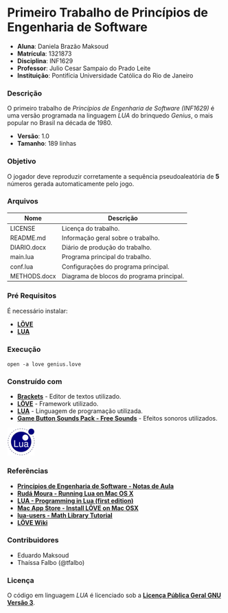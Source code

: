 # Primeiro Trabalho de Princípios de Engenharia de Software #
- **Aluna**: Daniela Brazão Maksoud
- **Matrícula**: 1321873
- **Disciplina**: INF1629
- **Professor**: Julio Cesar Sampaio do Prado Leite
- **Instituição**: Pontifícia Universidade Católica do Rio de Janeiro

### Descrição ###
O primeiro trabalho de *Princípios de Engenharia de Software (INF1629)* é uma versão programada na linguagem *LUA* do brinquedo *Genius*, o mais popular no Brasil na década de 1980.

- **Versão**: 1.0
- **Tamanho**: 189 linhas

### Objetivo ###
O jogador deve reproduzir corretamente a sequência pseudoaleatória de **5** números gerada automaticamente pelo jogo.

### Arquivos ###

Nome | Descrição
------------ | -------------
LICENSE | Licença do trabalho.
README.md | Informação geral sobre o trabalho.
DIARIO.docx | Diário de produção do trabalho.
main.lua | Programa principal do trabalho.
conf.lua | Configurações do programa principal.
METHODS.docx | Diagrama de blocos do programa principal.


### Pré Requisitos ###

É necessário instalar: 
- **[LÖVE](https://love2d.org/)**
- **[LUA](http://lua-users.org/)**

### Execução ###

	open -a love genius.love

### Construído com ###
- **[Brackets](http://brackets.io/)** - Editor de textos utilizado.
- **[LÖVE](https://love2d.org/)** - Framework utilizado.
- **[LUA](http://lua-users.org/)** - Linguagem de programação utilizada.
- **[Game Button Sounds Pack - Free Sounds](https://www.youtube.com/watch?v=HCqRNkiE0lI)** - Efeitos sonoros utilizados.

[![Powered by LUA](https://github.com/danielabrazao/INF1629PrimeiroTrabalho/blob/master/Lua-Logo_64x64.png?raw=true)](https://www.lua.org/)

### Referências ###
- **[Princípios de Engenharia de Software - Notas de Aula](https://pes2006.wordpress.com/)**
- **[Rudá Moura - Running Lua on Mac OS X](http://rudamoura.com/luaonmacosx.html)**
- **[LUA - Programming in Lua (first edition)](http://www.lua.org/pil/contents.html)**
- **[Mac App Store - Install LÖVE on Mac OSX](http://macappstore.org/love/)**
- **[lua-users - Math Library Tutorial](http://lua-users.org/wiki/MathLibraryTutorial)**
- **[LÖVE Wiki](http://leafo.net/love/wiki/)**


### Contribuidores ###
- Eduardo Maksoud
- Thaíssa Falbo (@tfalbo)

### Licença ###
O código em linguagem *LUA* é licenciado sob a **[Licença Pública Geral GNU Versão 3](http://www.gnu.org/licenses/gpl-3.0.html)**.

